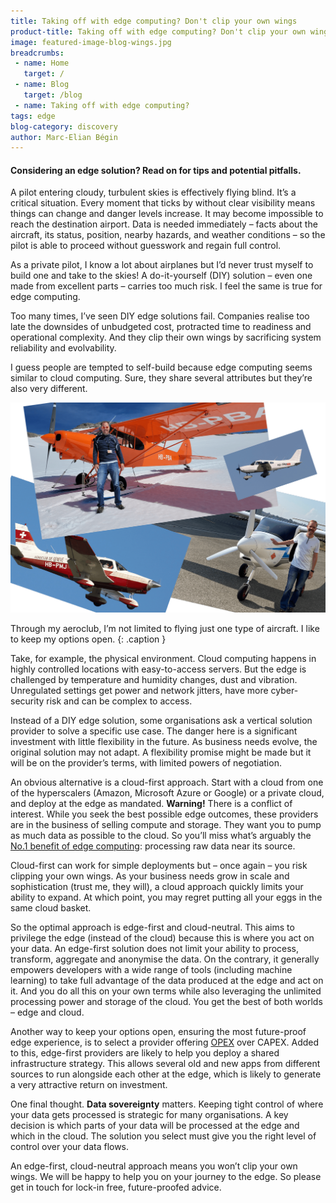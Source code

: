 ```yaml
---
title: Taking off with edge computing? Don't clip your own wings
product-title: Taking off with edge computing? Don't clip your own wings
image: featured-image-blog-wings.jpg
breadcrumbs:
 - name: Home
   target: /
 - name: Blog
   target: /blog
 - name: Taking off with edge computing?
tags: edge
blog-category: discovery
author: Marc-Elian Bégin
---
```


#### Considering an edge solution? Read on for tips and potential pitfalls.

A pilot entering cloudy, turbulent skies is effectively flying blind. It’s a critical situation. Every moment that ticks by without clear visibility means things can change and danger levels increase. It may become impossible to reach the destination airport. Data is needed immediately – facts about the aircraft, its status, position, nearby hazards, and weather conditions – so the pilot is able to proceed without guesswork and regain full control.

As a private pilot, I know a lot about airplanes but I’d never trust myself to build one and take to the skies! A do-it-yourself (DIY) solution – even one made from excellent parts – carries too much risk. I feel the same is true for edge computing.

Too many times, I’ve seen DIY edge solutions fail. Companies realise too late the downsides of unbudgeted cost, protracted time to readiness and operational complexity. And they clip their own wings by sacrificing system reliability and evolvability.

I guess people are tempted to self-build because edge computing seems similar to cloud computing. Sure, they share several attributes but they’re also very different. 

![airplanes](/assets/img/blog/airplanes.png)

Through my aeroclub, I’m not limited to flying just one type of aircraft. I like to keep my options open.
{: .caption }

Take, for example, the physical environment. Cloud computing happens in highly controlled locations with easy-to-access servers. But the edge is challenged by temperature and humidity changes, dust and vibration. Unregulated settings get power and network jitters, have more cyber-security risk and can be complex to access.

Instead of a DIY edge solution, some organisations ask a vertical solution provider to solve a specific use case. The danger here is a significant investment with little flexibility in the future. As business needs evolve, the original solution may not adapt. A flexibility promise might be made but it will be on the provider’s terms, with limited powers of negotiation.

An obvious alternative is a cloud-first approach. Start with a cloud from one of the hyperscalers (Amazon, Microsoft Azure or Google) or a private cloud, and deploy at the edge as mandated. **Warning!** There is a conflict of interest. While you seek the best possible edge outcomes, these providers are in the business of selling compute and storage. They want you to pump as much data as possible to the cloud. So you’ll miss what’s arguably the [No.1 benefit of edge computing](/blog/free-your-business-critical-data-from-the-cloud): processing raw data near its source. 

Cloud-first can work for simple deployments but – once again – you risk clipping your own wings. As your business needs grow in scale and sophistication (trust me, they will), a cloud approach quickly limits your ability to expand. At which point, you may regret putting all your eggs in the same cloud basket.

So the optimal approach is edge-first and cloud-neutral. This aims to privilege the edge (instead of the cloud) because this is where you act on your data. An edge-first solution does not limit your ability to process, transform, aggregate and anonymise the data. On the contrary, it generally empowers developers with a wide range of tools (including machine learning) to take full advantage of the data produced at the edge and act on it. And you do all this on your own terms while also leveraging the unlimited processing power and storage of the cloud. You get the best of both worlds – edge and cloud.

Another way to keep your options open, ensuring the most future-proof edge experience, is to select a provider offering [OPEX](https://nuvla.io) over CAPEX. Added to this, edge-first providers are likely to help you deploy a shared infrastructure strategy. This allows several old and new apps from different sources to run alongside each other at the edge, which is likely to generate a very attractive return on investment.

One final thought. **Data sovereignty** matters. Keeping tight control of where your data gets processed is strategic for many organisations. A key decision is which parts of your data will be processed at the edge and which in the cloud. The solution you select must give you the right level of control over your data flows. 

An edge-first, cloud-neutral approach means you won’t clip your own wings. We will be happy to help you on your journey to the edge. So please get in touch for lock-in free, future-proofed advice.